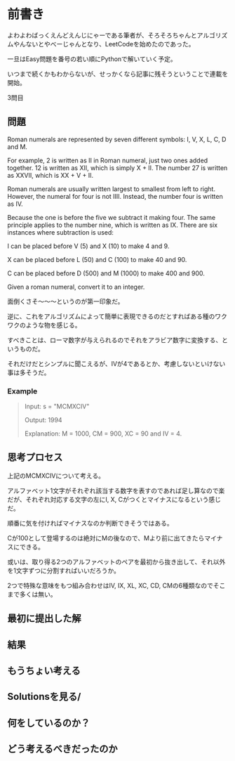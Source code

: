 # 前書き

よわよわばっくえんどえんじにゃーである筆者が、そろそろちゃんとアルゴリズムやんないとやべーじゃんとなり、LeetCodeを始めたのであった。

一旦はEasy問題を番号の若い順にPythonで解いていく予定。

いつまで続くかもわからないが、せっかくなら記事に残そうということで連載を開始。

3問目

## 問題

Roman numerals are represented by seven different symbols: I, V, X, L, C, D and M.

For example, 2 is written as II in Roman numeral, just two ones added together. 12 is written as XII, which is simply X + II. The number 27 is written as XXVII, which is XX + V + II.

Roman numerals are usually written largest to smallest from left to right. However, the numeral for four is not IIII. Instead, the number four is written as IV. 

Because the one is before the five we subtract it making four. The same principle applies to the number nine, which is written as IX. There are six instances where subtraction is used:

I can be placed before V (5) and X (10) to make 4 and 9.

X can be placed before L (50) and C (100) to make 40 and 90.

C can be placed before D (500) and M (1000) to make 400 and 900.

Given a roman numeral, convert it to an integer.

面倒くさそ～～～というのが第一印象だ。

逆に、これをアルゴリズムによって簡単に表現できるのだとすればある種のワクワクのような物を感じる。

すべきことは、ローマ数字が与えられるのでそれをアラビア数字に変換する、というものだ。

それだけだとシンプルに聞こえるが、IVが4であるとか、考慮しないといけない事は多そうだ。

### Example

> Input: s = "MCMXCIV"
>
> Output: 1994
>
> Explanation: M = 1000, CM = 900, XC = 90 and IV = 4.

## 思考プロセス

上記のMCMXCIVについて考える。

アルファベット1文字がそれぞれ該当する数字を表すのであれば足し算なので楽だが、それぞれ対応する文字の左にI, X, Cがつくとマイナスになるという感じだ。

順番に気を付ければマイナスなのか判断できそうではある。

Cが100として登場するのは絶対にMの後なので、Mより前に出てきたらマイナスにできる。

或いは、取り得る2つのアルファベットのペアを最初から抜き出して、それ以外を1文字ずつに分割すればいいだろうか。

2つで特殊な意味をもつ組み合わせはIV, IX, XL, XC, CD, CMの6種類なのでそこまで多くは無い。

## 最初に提出した解

## 結果

## もうちょい考える

## Solutionsを見る/

## 何をしているのか？

## どう考えるべきだったのか
